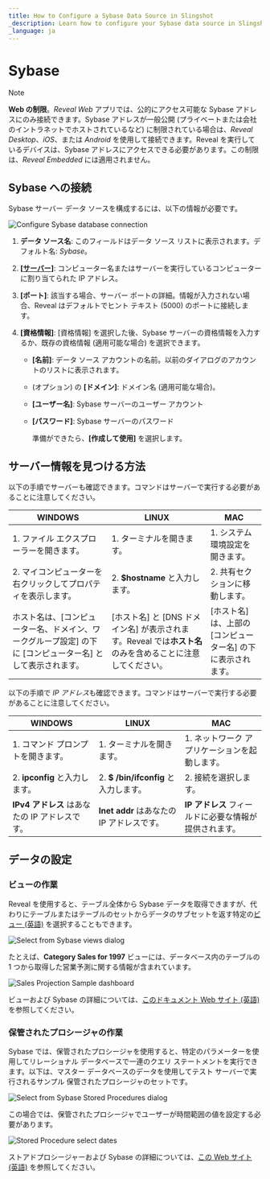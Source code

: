 ```yaml
---
title: How to Configure a Sybase Data Source in Slingshot
_description: Learn how to configure your Sybase data source in Slingshot, retrieve it and use it in different dashboard views.
_language: ja
---
```


# Sybase

>[!NOTE] 
>**Web の制限**。*Reveal Web* アプリでは、公的にアクセス可能な Sybase アドレスにのみ接続できます。Sybase アドレスが一般公開 (プライベートまたは会社のイントラネットでホストされているなど) に制限されている場合は、*Reveal Desktop*、*iOS*、または *Android* を使用して接続できます。Reveal を実行しているデバイスは、Sybase アドレスにアクセスできる必要があります。この制限は、*Reveal Embedded* には適用されません。 

## Sybase への接続

Sybase サーバー データ ソースを構成するには、以下の情報が必要です。

<img src="images/enter-sybase-server-details.png" alt="Configure Sybase database connection" class="responsive-img"/>

1.  **データ ソース名**: このフィールドはデータ ソース リストに表示されます。デフォルト名: *Sybase*。

2.  **[[サーバー](#サーバー情報を見つける方法)]**: コンピューター名またはサーバーを実行しているコンピューターに割り当てられた IP アドレス。

3.  **[ポート]**: 該当する場合、サーバー ポートの詳細。情報が入力されない場合、Reveal はデフォルトでヒント テキスト (5000) のポートに接続します。

4.  **[資格情報]**: [資格情報] を選択した後、Sybase サーバーの資格情報を入力するか、既存の資格情報 (適用可能な場合) を選択できます。

      - **[名前]**: データ ソース アカウントの名前。以前のダイアログのアカウントのリストに表示されます。

      - (オプション) の **[ドメイン]**: ドメイン名 (適用可能な場合)。

      - **[ユーザー名]**: Sybase サーバーのユーザー アカウント

      - **[パスワード]**: Sybase サーバーのパスワード

        準備ができたら、**[作成して使用]** を選択します。

<a name='how-to-find-server'></a>
## サーバー情報を見つける方法

以下の手順でサーバーも確認できます。コマンドはサーバーで実行する必要があることに注意してください。

| WINDOWS                                                                                                         | LINUX                                                                                                         | MAC                                                                  |
| --------------------------------------------------------------------------------------------------------------- | ------------------------------------------------------------------------------------------------------------- | -------------------------------------------------------------------- |
| 1\. ファイル エクスプローラーを開きます。                                                                                     | 1\. ターミナルを開きます。                                                                                          | 1\. システム環境設定を開きます。                                         |
| 2\. マイコンピューターを右クリックしてプロパティを表示します。                                                                   | 2\. **$hostname** と入力します。                                                                                    | 2\. 共有セクションに移動します。                                 |
| ホスト名は、[コンピューター名、ドメイン、ワークグループ設定] の下に [コンピューター名] として表示されます。 | [ホスト名] と [DNS ドメイン名] が表示されます。Reveal では**ホスト名**のみを含めることに注意してください。| [ホスト名] は、上部の [コンピューター名] の下に表示されます。 |

以下の手順で *IP アドレス*も確認できます。コマンドはサーバーで実行する必要があることに注意してください。

| WINDOWS                              | LINUX                             | MAC                                                           |
| ------------------------------------ | --------------------------------- | ------------------------------------------------------------- |
| 1\. コマンド プロンプトを開きます。           | 1\. ターミナルを開きます。              | 1\. ネットワーク アプリケーションを起動します。                                  |
| 2\. **ipconfig** と入力します。            | 2\. **$ /bin/ifconfig** と入力します。  | 2\. 接続を選択します。                                   |
| **IPv4 アドレス** はあなたの IP アドレスです。 | **Inet addr** はあなたの IP アドレスです。 | **IP アドレス** フィールドに必要な情報が提供されます。 |

## データの設定

### ビューの作業

Reveal を使用すると、テーブル全体から Sybase データを取得できますが、代わりにテーブルまたはテーブルのセットからデータのサブセットを返す特定の[ビュー (英語)](http://infocenter.sybase.com/help/index.jsp?topic=/com.sybase.infocenter.dc32300.1570/html/sqlug/X29678.htm) を選択することもできます。

<img src="images/sybase-views.png" alt="Select from Sybase views dialog" class="responsive-img"/>

たとえば、**Category Sales for 1997** ビューには、データベース内のテーブルの 1 つから取得した営業予測に関する情報が含まれています。

<img src="images/sales-projection-sample.png" alt="Sales Projection Sample dashboard" class="responsive-img"/>

ビューおよび Sybase の詳細については、[このドキュメント Web サイト (英語)](http://infocenter.sybase.com/help/index.jsp?topic=/com.sybase.infocenter.dc32300.1570/html/sqlug/X29678.htm) を参照してください。

### 保管されたプロシージャの作業

Sybase では、保管されたプロシージャを使用すると、特定のパラメーターを使用してリレーショナル データベースで一連のクエリ ステートメントを実行できます。以下は、マスター データベースのデータを使用してテスト サーバーで実行されるサンプル 保管されたプロシージャのセットです。

<img src="images/sybase-stored-procedures.png" alt="Select from Sybase Stored Procedures dialog" class="responsive-img"/>

この場合では、保管されたプロシージャでユーザーが時間範囲の値を設定する必要があります。

<img src="images/stored-procedure-sample-dates.png" alt="Stored Procedure select dates" class="responsive-img"/>

ストアドプロシージャーおよび Sybase の詳細については、[この Web サイト (英語)](http://infocenter.sybase.com/help/index.jsp?topic=/com.sybase.infocenter.dc32300.1570/html/sqlug/X39397.htm) を参照してください。
